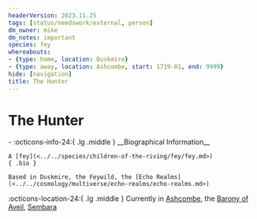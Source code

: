 ```yaml
---
headerVersion: 2023.11.25
tags: [status/needswork/external, person]
dm_owner: mike
dm_notes: important
species: fey
whereabouts:
- {type: home, location: Duskmire}
- {type: away, location: Ashcombe, start: 1719-01, end: 9999}
hide: [navigation]
title: The Hunter
---
```

# The Hunter
<div class="grid cards ext-narrow-margin ext-one-column" markdown>
- :octicons-info-24:{ .lg .middle } __Biographical Information__

    A [fey](<../../species/children-of-the-riving/fey/fey.md>)  
    { .bio }

    Based in Duskmire, the Feywild, the [Echo Realms](<../../cosmology/multiverse/echo-realms/echo-realms.md>)
</div>

:octicons-location-24:{ .lg .middle } Currently in [Ashcombe](<../../gazetteer/greater-sembara/sembara/barony-of-aveil/ashcombe.md>), the [Barony of Aveil](<../../gazetteer/greater-sembara/sembara/barony-of-aveil/barony-of-aveil.md>), [Sembara](<../../gazetteer/greater-sembara/sembara/sembara.md>)


